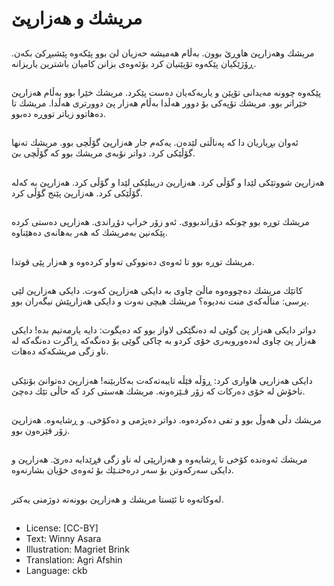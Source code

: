 # مریشك و هەزارپێ

##
مریشك وهەزارپێ هاوڕێ بوون. بەڵام هەمیشە حەزیان لێ بوو پێكەوە پێشبڕكێ بكەن. ڕۆژێكیان پێكەوە تۆپێنیان كرد بۆئەوەی بزانن كامیان باشترین یاریزانە.

##
پێكەوە چوونە مەیدانی تۆپێن و یاریەكەیان دەست پێكرد. مریشك خێرا بوو بەڵام هەزارپێ خێراتر بوو. مریشك تۆپەكی بۆ دوور هەڵدا بەڵام هەزار پێ دوورتری هەڵدا. مریشك تا دەهاتوو زیاتر تووڕە دەبوو.

##
ئەوان بڕیاریان دا كە پەناڵتی لێدەن. یەكەم جار هەزارپێ گۆڵچی بوو. مریشك تەنها گۆڵێكی كرد. دواتر نۆبەی مریشك بوو كە گۆڵچی بێ.

##
هەزارپێ شووتێكی لێدا و گۆڵی كرد. هەزارپێ دریبلێكی لێدا و گۆڵی كرد. هەزارپێ بە كەلە گۆڵێكی كرد. هەزارپێ پێنج گۆڵی كرد.

##
مریشك توڕە بوو چونكە دۆڕاندبووی. ئەو زۆر خراپ دۆڕاندی. هەزارپی دەستی كردە پێكەنین بەمریشك كە هەر بەهانەی دەهێناوە.

##
مریشك توڕە بوو تا ئەوەی دەنووكی تەواو كردەوە و هەزار پێی قوتدا.

##
كاتێك مریشك دەچووەوە ماڵێ چاوی بە دایكی هەزارپێ كەوت. دایكی هەزارپێ لێی پرسی: مناڵەكەی منت نەدیوە؟ مریشك هیچی نەوت و دایكی هەزارپێش نیگەران بوو.

##
دواتر دایكی هەزار پێ گوێی لە دەنگێكی لاواز بوو كە دەیگوت: دایە یارمەتیم بدە! دایكی هەزار پێ چاوی لەدەوروبەری خۆی كردو بە چاكی گوێی بۆ دەنگەكە ڕاگرت دەنگەكە لە ناو زگی مریشكەكە دەهات.

##
دایكی هەزارپی هاواری كرد: ڕۆڵە فێڵە تایبەتەكەت بەكاربێنە! هەزارپێ دەتوانێ بۆنێكی ناخۆش لە خۆی دەركات كە زۆر قـێزەونە. مریشك هەستی كرد كە حاڵی تێك دەچێ.

##
مریشك دڵی هەوڵ بوو و تفی دەكردەوە. دواتر دەپژمی و دەكۆخی. و ڕشایەوە. هەزارپێ زۆر قێزەون بوو.

##
مریشك ئەوەندە كۆخی تا ڕشایەوە و هەزارپێی لە ناو زگی فڕێدایە دەرێ. هەزارپێ و دایكی سەركەوتن بۆ سەر درەختـێك بۆ ئەوەی خۆیان بشارنەوە.

##
لەوكاتەوە تا ئێستا مریشك و هەزارپێ بوونەتە دوژمنی یەكتر.

##
* License: [CC-BY]
* Text: Winny Asara
* Illustration: Magriet Brink
* Translation: Agri Afshin
* Language: ckb
